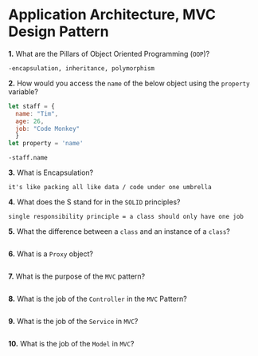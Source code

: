 # Application Architecture, MVC Design Pattern

**1.** What are the Pillars of Object Oriented Programming (`OOP`)?
<!-- enter you answer in the space below -->
```
-encapsulation, inheritance, polymorphism
```
**2.** How would you access the `name` of the below object using the `property` variable?
```js
let staff = {
  name: "Tim",
  age: 26,
  job: "Code Monkey"
  }
let property = 'name'
```
<!-- enter you answer in the space below -->
```
-staff.name

```
**3.** What is Encapsulation?
<!-- enter you answer in the space below -->
```
it's like packing all like data / code under one umbrella
```
**4.** What does the S stand for in the `SOLID` principles?
<!-- enter you answer in the space below -->
```
single responsibility principle = a class should only have one job
```
**5.** What the difference between a `class` and an instance of a `class`?
<!-- enter you answer in the space below -->
```class is like the blueprint and an instance is a variable that equals the class (someController() = SomeController()  or  instance = class)

```
**6.** What is a `Proxy` object?
<!-- enter you answer in the space below -->
```a proxy object is a replica of the actual object and is able to be manipulated without changing the original object

```

**7.** What is the purpose of the `MVC` pattern?
<!-- enter you answer in the space below -->
```the MCV pattern simplifies the app and supplies only neccessary and limited access to js side

```
**8.** What is the job of the `Controller` in the `MVC` Pattern?
<!-- enter you answer in the space below -->
```the controller is the middleman between the DOM and the other modules

```

**9.** What is the job of the `Service` in `MVC`?
<!-- enter you answer in the space below -->
```the service manipulates data and sends it to the appState

```
**10.** What is the job of the `Model` in `MVC`?
<!-- enter you answer in the space below -->
```the model stores data templates, not actual data

```
